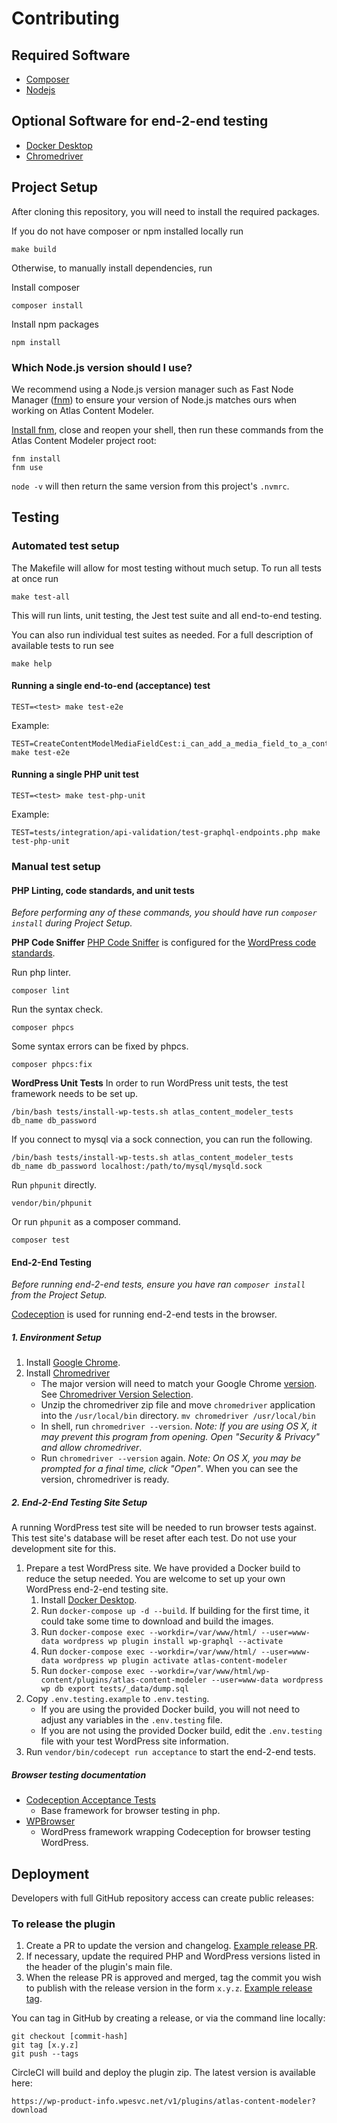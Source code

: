 # Contributing

## Required Software
- [Composer](https://getcomposer.org/download/)
- [Nodejs](https://nodejs.org/en/)

## Optional Software for end-2-end testing
- [Docker Desktop](https://www.docker.com/products/docker-desktop)
- [Chromedriver](https://formulae.brew.sh/cask/chromedriver)

## Project Setup

After cloning this repository, you will need to install the required packages.

If you do not have composer or npm installed locally run
```
make build
```

Otherwise, to manually install dependencies, run

Install composer
```
composer install
```

Install npm packages
```
npm install
```

### Which Node.js version should I use?

We recommend using a Node.js version manager such as Fast Node Manager ([fnm](https://github.com/Schniz/fnm)) to ensure your version of Node.js matches ours when working on Atlas Content Modeler.

[Install fnm](https://github.com/Schniz/fnm#installation), close and reopen your shell, then run these commands from the Atlas Content Modeler project root:

```
fnm install
fnm use
```

`node -v` will then return the same version from this project's `.nvmrc`.

## Testing

### Automated test setup

The Makefile will allow for most testing without much setup. To run all tests at once run
```
make test-all
```

This will run lints, unit testing, the Jest test suite and all end-to-end testing.

You can also run individual test suites as needed. For a full description of available tests to run see
```
make help
```

#### Running a single end-to-end (acceptance) test

```
TEST=<test> make test-e2e
```

Example:

```
TEST=CreateContentModelMediaFieldCest:i_can_add_a_media_field_to_a_content_model make test-e2e
```

#### Running a single PHP unit test

```
TEST=<test> make test-php-unit
```

Example:

```
TEST=tests/integration/api-validation/test-graphql-endpoints.php make test-php-unit
```

### Manual test setup
#### PHP Linting, code standards, and unit tests

_Before performing any of these commands, you should have run `composer install` during Project Setup._

**PHP Code Sniffer**
[PHP Code Sniffer](https://github.com/squizlabs/PHP_CodeSniffer) is configured for the [WordPress code standards](https://make.wordpress.org/core/handbook/best-practices/coding-standards/).

Run php linter.
```
composer lint
```

Run the syntax check.
```
composer phpcs
```

Some syntax errors can be fixed by phpcs.
```
composer phpcs:fix
```

**WordPress Unit Tests**
In order to run WordPress unit tests, the test framework needs to be set up.
```
/bin/bash tests/install-wp-tests.sh atlas_content_modeler_tests db_name db_password
```

If you connect to mysql via a sock connection, you can run the following.
```
/bin/bash tests/install-wp-tests.sh atlas_content_modeler_tests db_name db_password localhost:/path/to/mysql/mysqld.sock
```

Run `phpunit` directly.
```
vendor/bin/phpunit
```

Or run `phpunit` as a composer command.
```
composer test
```

#### End-2-End Testing

_Before running end-2-end tests, ensure you have ran `composer install` from the Project Setup._

[Codeception](https://codeception.com/) is used for running end-2-end tests in the browser.

##### 1. Environment Setup
1. Install [Google Chrome](https://www.google.com/chrome/).
1. Install [Chromedriver](https://chromedriver.chromium.org/downloads)
    - The major version will need to match your Google Chrome [version](https://www.whatismybrowser.com/detect/what-version-of-chrome-do-i-have). See [Chromedriver Version Selection](https://chromedriver.chromium.org/downloads/version-selection).
    - Unzip the chromedriver zip file and move `chromedriver` application into the `/usr/local/bin` directory.
    `mv chromedriver /usr/local/bin`
    - In shell, run `chromedriver --version`. _Note: If you are using OS X, it may prevent this program from opening. Open "Security & Privacy" and allow chromedriver_.
    - Run `chromedriver --version` again. _Note: On OS X, you may be prompted for a final time, click "Open"_. When you can see the version, chromedriver is ready.

##### 2. End-2-End Testing Site Setup
A running WordPress test site will be needed to run browser tests against. This test site's database will be reset after each test. Do not use your development site for this.

1. Prepare a test WordPress site.
    We have provided a Docker build to reduce the setup needed. You are welcome to set up your own WordPress end-2-end testing site.
    1. Install [Docker Desktop](https://www.docker.com/get-started).
    1. Run `docker-compose up -d --build`. If building for the first time, it could take some time to download and build the images.
    1. Run `docker-compose exec --workdir=/var/www/html/ --user=www-data wordpress wp plugin install wp-graphql --activate`
    1. Run `docker-compose exec --workdir=/var/www/html/ --user=www-data wordpress wp plugin activate atlas-content-modeler`
    1. Run `docker-compose exec --workdir=/var/www/html/wp-content/plugins/atlas-content-modeler --user=www-data wordpress wp db export tests/_data/dump.sql`
1. Copy `.env.testing.example` to `.env.testing`.
    - If you are using the provided Docker build, you will not need to adjust any variables in the `.env.testing` file.
    - If you are not using the provided Docker build, edit the `.env.testing` file with your test WordPress site information.
1. Run `vendor/bin/codecept run acceptance` to start the end-2-end tests.

##### Browser testing documentation
- [Codeception Acceptance Tests](https://codeception.com/docs/03-AcceptanceTests)
    - Base framework for browser testing in php.
- [WPBrowser](https://wpbrowser.wptestkit.dev/)
    - WordPress framework wrapping Codeception for browser testing WordPress.

## Deployment

Developers with full GitHub repository access can create public releases:

### To release the plugin

1. Create a PR to update the version and changelog. [Example release PR](https://github.com/wpengine/atlas-content-modeler/pull/100).
2. If necessary, update the required PHP and WordPress versions listed in the header of the plugin's main file.
3. When the release PR is approved and merged, tag the commit you wish to publish with the release version in the form `x.y.z`. [Example release tag](https://github.com/wpengine/atlas-content-modeler/releases/tag/0.2.0).

You can tag in GitHub by creating a release, or via the command line locally:

```shell
git checkout [commit-hash]
git tag [x.y.z]
git push --tags
```

CircleCI will build and deploy the plugin zip. The latest version is available here:

`https://wp-product-info.wpesvc.net/v1/plugins/atlas-content-modeler?download`
